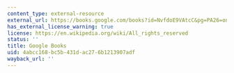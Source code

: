 ```yaml
---
content_type: external-resource
external_url: https://books.google.com/books?id=NvfdoE9VAtcC&pg=PA26=onepage#v=onepage&q&f=false
has_external_license_warning: true
license: https://en.wikipedia.org/wiki/All_rights_reserved
status: ''
title: Google Books
uid: 4abcc168-bc5b-431d-ac27-6b1213907adf
wayback_url: ''
---
```

